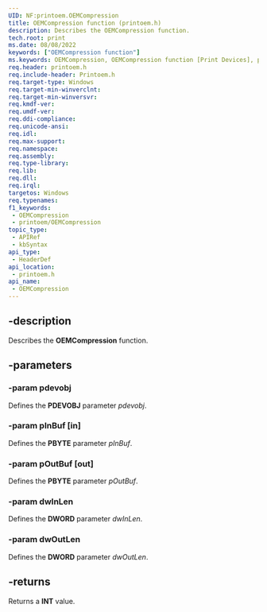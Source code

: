 ```yaml
---
UID: NF:printoem.OEMCompression
title: OEMCompression function (printoem.h)
description: Describes the OEMCompression function.
tech.root: print
ms.date: 08/08/2022
keywords: ["OEMCompression function"]
ms.keywords: OEMCompression, OEMCompression function [Print Devices], print.oemcompression, print_obsoletefunctions_e5318981-34d5-4d97-97fe-c0bdf9ca8f97.xml, printoem/OEMCompression
req.header: printoem.h
req.include-header: Printoem.h
req.target-type: Windows
req.target-min-winverclnt: 
req.target-min-winversvr: 
req.kmdf-ver: 
req.umdf-ver: 
req.ddi-compliance: 
req.unicode-ansi: 
req.idl: 
req.max-support: 
req.namespace: 
req.assembly: 
req.type-library: 
req.lib: 
req.dll: 
req.irql: 
targetos: Windows
req.typenames: 
f1_keywords:
 - OEMCompression
 - printoem/OEMCompression
topic_type:
 - APIRef
 - kbSyntax
api_type:
 - HeaderDef
api_location:
 - printoem.h
api_name:
 - OEMCompression
---
```


## -description

Describes the **OEMCompression** function.

## -parameters

### -param pdevobj

Defines the **PDEVOBJ** parameter *pdevobj*.

### -param pInBuf [in]

Defines the **PBYTE** parameter *pInBuf*.

### -param pOutBuf [out]

Defines the **PBYTE** parameter *pOutBuf*.

### -param dwInLen

Defines the **DWORD** parameter *dwInLen*.

### -param dwOutLen

Defines the **DWORD** parameter *dwOutLen*.

## -returns

Returns a **INT** value.
